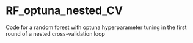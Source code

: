 # RF_optuna_nested_CV
Code for a random forest with optuna hyperparameter tuning in the first round of a nested cross-validation loop
